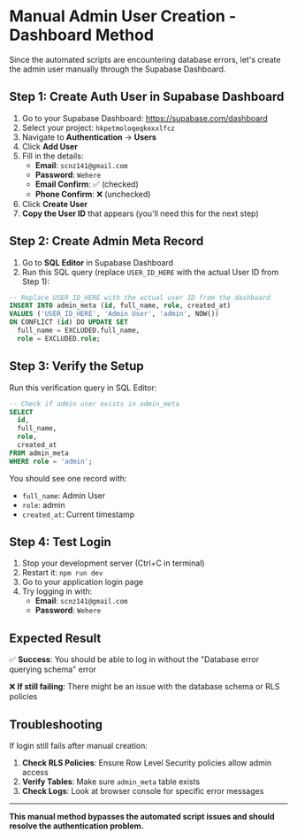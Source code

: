 # Manual Admin User Creation - Dashboard Method

Since the automated scripts are encountering database errors, let's create the admin user manually through the Supabase Dashboard.

## Step 1: Create Auth User in Supabase Dashboard

1. Go to your Supabase Dashboard: https://supabase.com/dashboard
2. Select your project: `hkpetmoloqeqkexxlfcz`
3. Navigate to **Authentication** → **Users**
4. Click **Add User**
5. Fill in the details:
   - **Email**: `scnz141@gmail.com`
   - **Password**: `Wehere`
   - **Email Confirm**: ✅ (checked)
   - **Phone Confirm**: ❌ (unchecked)
6. Click **Create User**
7. **Copy the User ID** that appears (you'll need this for the next step)

## Step 2: Create Admin Meta Record

1. Go to **SQL Editor** in Supabase Dashboard
2. Run this SQL query (replace `USER_ID_HERE` with the actual User ID from Step 1):

```sql
-- Replace USER_ID_HERE with the actual user ID from the dashboard
INSERT INTO admin_meta (id, full_name, role, created_at)
VALUES ('USER_ID_HERE', 'Admin User', 'admin', NOW())
ON CONFLICT (id) DO UPDATE SET
  full_name = EXCLUDED.full_name,
  role = EXCLUDED.role;
```

## Step 3: Verify the Setup

Run this verification query in SQL Editor:

```sql
-- Check if admin user exists in admin_meta
SELECT 
  id,
  full_name,
  role,
  created_at
FROM admin_meta 
WHERE role = 'admin';
```

You should see one record with:
- `full_name`: Admin User
- `role`: admin
- `created_at`: Current timestamp

## Step 4: Test Login

1. Stop your development server (Ctrl+C in terminal)
2. Restart it: `npm run dev`
3. Go to your application login page
4. Try logging in with:
   - **Email**: `scnz141@gmail.com`
   - **Password**: `Wehere`

## Expected Result

✅ **Success**: You should be able to log in without the "Database error querying schema" error

❌ **If still failing**: There might be an issue with the database schema or RLS policies

## Troubleshooting

If login still fails after manual creation:

1. **Check RLS Policies**: Ensure Row Level Security policies allow admin access
2. **Verify Tables**: Make sure `admin_meta` table exists
3. **Check Logs**: Look at browser console for specific error messages

---

**This manual method bypasses the automated script issues and should resolve the authentication problem.**
